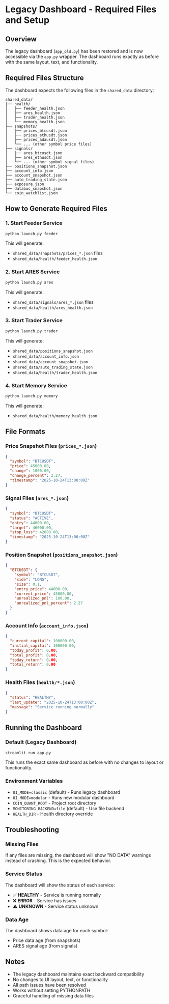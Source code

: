 # Legacy Dashboard - Required Files and Setup

## Overview

The legacy dashboard (`app_old.py`) has been restored and is now accessible via the `app.py` wrapper. The dashboard runs exactly as before with the same layout, text, and functionality.

## Required Files Structure

The dashboard expects the following files in the `shared_data` directory:

```
shared_data/
├── health/
│   ├── feeder_health.json
│   ├── ares_health.json
│   ├── trader_health.json
│   └── memory_health.json
├── snapshots/
│   ├── prices_btcusdt.json
│   ├── prices_ethusdt.json
│   ├── prices_adausdt.json
│   └── ... (other symbol price files)
├── signals/
│   ├── ares_btcusdt.json
│   ├── ares_ethusdt.json
│   └── ... (other symbol signal files)
├── positions_snapshot.json
├── account_info.json
├── account_snapshot.json
├── auto_trading_state.json
├── exposure.json
├── databus_snapshot.json
└── coin_watchlist.json
```

## How to Generate Required Files

### 1. Start Feeder Service
```bash
python launch.py feeder
```
This will generate:
- `shared_data/snapshots/prices_*.json` files
- `shared_data/health/feeder_health.json`

### 2. Start ARES Service
```bash
python launch.py ares
```
This will generate:
- `shared_data/signals/ares_*.json` files
- `shared_data/health/ares_health.json`

### 3. Start Trader Service
```bash
python launch.py trader
```
This will generate:
- `shared_data/positions_snapshot.json`
- `shared_data/account_info.json`
- `shared_data/account_snapshot.json`
- `shared_data/auto_trading_state.json`
- `shared_data/health/trader_health.json`

### 4. Start Memory Service
```bash
python launch.py memory
```
This will generate:
- `shared_data/health/memory_health.json`

## File Formats

### Price Snapshot Files (`prices_*.json`)
```json
{
  "symbol": "BTCUSDT",
  "price": 45000.00,
  "change": 1000.00,
  "change_percent": 2.27,
  "timestamp": "2025-10-24T13:00:00Z"
}
```

### Signal Files (`ares_*.json`)
```json
{
  "symbol": "BTCUSDT",
  "status": "ACTIVE",
  "entry": 44000.00,
  "target": 46000.00,
  "stop_loss": 42000.00,
  "timestamp": "2025-10-24T13:00:00Z"
}
```

### Position Snapshot (`positions_snapshot.json`)
```json
{
  "BTCUSDT": {
    "symbol": "BTCUSDT",
    "side": "LONG",
    "size": 0.1,
    "entry_price": 44000.00,
    "current_price": 45000.00,
    "unrealized_pnl": 100.00,
    "unrealized_pnl_percent": 2.27
  }
}
```

### Account Info (`account_info.json`)
```json
{
  "current_capital": 100000.00,
  "initial_capital": 100000.00,
  "today_profit": 0.00,
  "total_profit": 0.00,
  "today_return": 0.00,
  "total_return": 0.00
}
```

### Health Files (`health/*.json`)
```json
{
  "status": "HEALTHY",
  "last_update": "2025-10-24T13:00:00Z",
  "message": "Service running normally"
}
```

## Running the Dashboard

### Default (Legacy Dashboard)
```bash
streamlit run app.py
```
This runs the exact same dashboard as before with no changes to layout or functionality.

### Environment Variables
- `UI_MODE=classic` (default) - Runs legacy dashboard
- `UI_MODE=modular` - Runs new modular dashboard
- `COIN_QUANT_ROOT` - Project root directory
- `MONITORING_BACKEND=file` (default) - Use file backend
- `HEALTH_DIR` - Health directory override

## Troubleshooting

### Missing Files
If any files are missing, the dashboard will show "NO DATA" warnings instead of crashing. This is the expected behavior.

### Service Status
The dashboard will show the status of each service:
- ✅ **HEALTHY** - Service is running normally
- ❌ **ERROR** - Service has issues
- ⚠️ **UNKNOWN** - Service status unknown

### Data Age
The dashboard shows data age for each symbol:
- Price data age (from snapshots)
- ARES signal age (from signals)

## Notes

- The legacy dashboard maintains exact backward compatibility
- No changes to UI layout, text, or functionality
- All path issues have been resolved
- Works without setting PYTHONPATH
- Graceful handling of missing data files